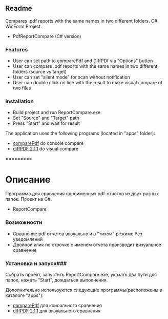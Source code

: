 ## Readme ##

Compares .pdf reports with the same names in two different folders.
C# WinForm Project.

* PdfReportCompare (C# version)

### Features ###

* User can set path to comparePdf and DiffPDf via "Options" button
* User can compare .pdf reports with the same names in two different folders (source vs target)
* User can set "silent mode" for scan without notification
* User can double click on line with the result to make visual compare of two files

### Installation ###
* Build project and run ReportCompare.exe.
* Set "Source" and "Target" path
* Press "Start" and wait for result

The application uses the following programs (located in "apps" folder):

* [comparePdf](http://www.qtrac.eu/comparepdf.html) do console compare
* [diffPDF 2.1.1](http://www.qtrac.eu/diffpdf.html) do visual compare

=========

# Описание #

Программа для сравнения одноименных pdf-отчетов из двух разных папок.
Проект на C#.

* ReportCompare

### Возможности ###

* Сравнение pdf отчетов визуально и в "тихом" режиме без уведомлений
* Двойной клик по строчке с именем отчета производит визуальное сравнение

### Установка и запуск###
Собрать проект, запустить ReportCompare.exe, указать два пути для папок, нажать "Start", дождаться выполнения.

Дополнительно используются следующие программы(расположены в каталоге "apps"):

* [comparePdf](http://www.qtrac.eu/comparepdf.html) для консольного сравнения
* [diffPDF 2.1.1](http://www.qtrac.eu/diffpdf.html) для визуального сравнения
